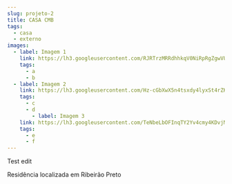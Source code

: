 ```yaml
---
slug: projeto-2
title: CASA CMB
tags:
  - casa
  - externo
images:
  - label: Imagem 1
    link: https://lh3.googleusercontent.com/RJRTrzMRRdhhkqV0NiRpRgZgwVUJdAcWmJ0VoaVC7Thex6KVyYzEL47Tsqop-Qziw0fsiT5-CdACJuOPkSWgo8CiBrJIZppkkjsmoq5OynJbq6IkUddJOjXgMG8RoQT012lpygagAOIkf4caAD_P5w5wRJxLUNkiPnEmuGKvzX-3tMAtwOsA7ARJ5pn-kovu_hFwi_QXi6LvjicmAX95XJmzI11H6LLccE6oo0f5z6_szvF-jiQOBlh5MEAD0fl_bSDQn2A2rnIHsCy7xgkVK4nTibeuZhtLls6Tncd-CHRCO-zlGvPmINg7Jmq5w14uKFBlp1EddVYPag_YPQAF_SZL2Al-vH2g7XNau4kHUfWB32Qx3hbMZQYshy_QlULDoqVga5sDUFxQ_e5REGHcPPUsUpMmAhSgI9r1HgQ2wWd3ANC75jpRDW_5dM8cQlnpx-PIZgV3rFCcbX6pwPkGwoZYSMHU6HLbxGBqD_ZEEd390MVtOlBNGXcU-6fVzjSAmkJwzi_Ci4ai3XI15mJUw98QVBqOhCP0CTbMtdfayvYJjvDScFb6-rAENYvSiVzvFTKqR9AjeBYzv4X9_gXF7VlNlyM4UBW3b2tEare0wNkr_4U8NIu0yV_DZv5Ib9nDk95qa3XHTNYQYBDORkQdg_IwPC5mRmh7LZFbTj6hhmJ7HfNrfgewF8Kafn1bIrdh3n3vGPVBn5zG2sITuNUYAw=s220-no?authuser=3
    tags:
      - a
      - b
  - label: Imagem 2
    link: https://lh3.googleusercontent.com/Hz-cGbXwX5n4tsxdy4lyxSt4rZK-cPRwOg_kuvGYpSSb2ztTHmBLk6HgR9yf9ZEqHp2MoKKOfcv18QxNE883vTxWgmbEW3xt0zIcgr0cFFi6dcWbp0k_9-Ws3kXioyj73mOSBEYklxzmscdXLvVqJVVKXyB1c3tAXGnWDm8-FIFW1aTNfj8eWDiqi9Ud07_4V39AVkoDl9VmmeoUP__mAVIMspbgyGOfR8P9DatRSl52bb_pVO2LomfQITG6373yc7x-KtTU0Bu9iQxqQr1wW4vR25FhfcDfAxdHkaMTDBDpjuOG7O2S3fTzjISX43BZg4mFI2QqkhLBgyWSS9vQMCXvlCqjT7LNlSZ0x1oTCOdobVQY82gRExKg1qeO81nWPNECcsKA3nZd1eN2Ts7a0Uo_Psvwkp37EY4hywuX5fMdtJze4yesLzhSaatH3YB6srXu1QbryBli5eR0vYUfwCnQ_rV_C4rPIXZIF_EsmvpLEoh8IGXtqWKGo2arjFLXwMRnL7MtJ6Y2llzQ4LyysCGyMKubyApfwQqO4SvLORWyuFytjpd0TRRy7kMlgszL7bKMK7nt5hwPo3o4ZByAwKzM5AKFJFHI2jedtrX991vRWLrvMMAnyBW8K1d43gOl-FQ2rVjoriym54K4D2vS7-F20yPvxc88McYSvcUBoFs-SHikXKlYeUVYWbEvZKKR_DMOmnjz-AQ6TYh60PzQZA=w750-h937-no?authuser=3
    tags:
      - c
      - d
        - label: Imagem 3
    link: https://lh3.googleusercontent.com/TeNbeLbOFInqTY2Yv4cmy4KDvjMb6MZ65baIbthkQmZCPLkf-xl6b_EwmfAJKxrgHXCc9xuQzYxy59hBq6nKPuL6ZfK3EgFc4glxXFJQKBX4zXbB4CA6b3ox3lHZkx2tEBa77sC8SAyTqWjW2KrLSw1wAdgSDGbz2k5SXG6hWJEFbLYtg1AKDDjuhXKkHcOVWfxRXwCsxz1TbotXTeQHCDs6fQjMKmS5B9K87MFiMglHmLHO91bZ2ZWEnQ6nUWnVVFRF2eDX4LJ5SSo2BAKNBVWrpN6PMwb9k2GUppobxtWu6YeNfuCNk2d_44VayOv9r-wJacP4nx2kg8ZhPWiEz-MqDVtPAWAvwAPtOafj0opFJX4jduxYHgSLt5JuWKDbDcJNnXMSCvFxEOuGds19FRzxTAbuGAL1XXvEMfzRV3PkPy6C-araIQzLYEtDcTlGeHhKxaTxjS1CVqL70sAvf0yvrknpKd137TZXUjBxY7-c8-9xD19bP4lBDsj4SQPN_1cA0dI3UbB3ICqhAY_PtbTA-rZcI_Fk87f_285u4FvM2tEWlkM5jpZ565cUi8l3UBKWdpaEVPRt2gDnja5Xs6TNGud1-oNelh9jUuYvoYQITRiONrNkvp7KGQcUbLrHRcDfUlaAJKKpsEglJCRpjty6hedtlVYJ4pmCDpEAqRebW7pGT9331ZSqu3ArxuXL7sd6Diygt4jcoRz6LaVbGg=w750-h937-no?authuser=3
    tags:
      - e
      - f
---
```


Test edit

Residência localizada em Ribeirão Preto
